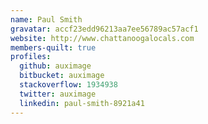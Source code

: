 ```yaml
---
name: Paul Smith
gravatar: accf23edd96213aa7ee56789ac57acf1
website: http://www.chattanoogalocals.com
members-quilt: true
profiles:
  github: auximage
  bitbucket: auximage
  stackoverflow: 1934938
  twitter: auximage
  linkedin: paul-smith-8921a41
---
```

